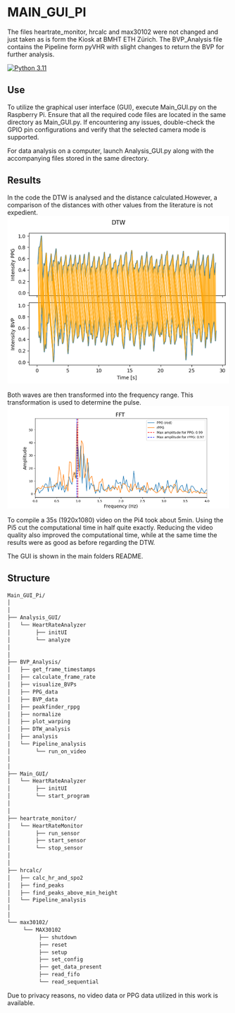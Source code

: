 # MAIN_GUI_PI

The files heartrate_monitor, hrcalc and max30102 were not changed and just taken as is form the Kiosk at BMHT ETH Zürich.
The BVP_Analysis file contains the Pipeline form pyVHR with slight changes to return the BVP for further analysis.

[![Python 3.11](https://img.shields.io/badge/python-3.11-blue.svg)](https://www.python.org/downloads/release/python-360/)

## Use
To utilize the graphical user interface (GUI), execute Main_GUI.py on the Raspberry Pi. Ensure that all the required code files are located in the same directory as Main_GUI.py. If encountering any issues, double-check the GPIO pin configurations and verify that the selected camera mode is supported.

For data analysis on a computer, launch Analysis_GUI.py along with the accompanying files stored in the same directory.

## Results
In the code the DTW is analysed and the distance calculated.However, a comparison of the distances with other values from the literature is not expedient.
![image](../Images/N5_DTW_result.png)

Both waves are then transformed into the frequency range. This transformation is used to determine the pulse. 
![image](../Images/fft_plot.png)

To compile a 35s (1920x1080) video on the Pi4 took about 5min. Using the Pi5 cut the computational time in half quite exactly. Reducing the video quality also improved the computational time, while at the same time the results were as good as before regarding the DTW. 

The GUI is shown in the main folders README.
## Structure

```bash
Main_GUI_Pi/
│
│
├── Analysis_GUI/
│   └── HeartRateAnalyzer
│        ├── initUI
│        └── analyze
│
│
├── BVP_Analysis/
│   ├── get_frame_timestamps
│   ├── calculate_frame_rate
│   ├── visualize_BVPs
│   ├── PPG_data
│   ├── BVP_data
│   ├── peakfinder_rppg
│   ├── normalize
│   ├── plot_warping
│   ├── DTW_analysis
│   ├── analysis
│   └── Pipeline_analysis
│        └── run_on_video
│
│
├── Main_GUI/
│   └── HeartRateAnalyzer
│        ├── initUI
│        └── start_program
│
│
├── heartrate_monitor/
│   └── HeartRateMonitor
│        ├── run_sensor
│        ├── start_sensor
│        └── stop_sensor
│
│
├── hrcalc/
│   ├── calc_hr_and_spo2
│   ├── find_peaks
│   ├── find_peaks_above_min_height
│   └── Pipeline_analysis
│
│
└── max30102/
     └── MAX30102
          ├── shutdown
          ├── reset
          ├── setup
          ├── set_config
          ├── get_data_present
          ├── read_fifo
          └── read_sequential

```
Due to privacy reasons, no video data or PPG data utilized in this work is available.
